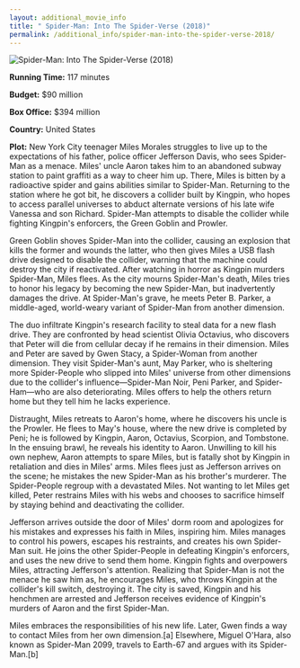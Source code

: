 ```yaml
---
layout: additional_movie_info
title: " Spider-Man: Into The Spider-Verse (2018)"
permalink: /additional_info/spider-man-into-the-spider-verse-2018/
---
```


![ Spider-Man: Into The Spider-Verse (2018)](https://upload.wikimedia.org/wikipedia/en/thumb/f/fa/Spider-Man_Into_the_Spider-Verse_poster.png/220px-Spider-Man_Into_the_Spider-Verse_poster.png)

**Running Time:** 117 minutes

**Budget:** $90 million

**Box Office:** $394 million

**Country:** United States

**Plot:** New York City teenager Miles Morales struggles to live up to the expectations of his father, police officer Jefferson Davis, who sees Spider-Man as a menace. Miles' uncle Aaron takes him to an abandoned subway station to paint graffiti as a way to cheer him up. There, Miles is bitten by a radioactive spider and gains abilities similar to Spider-Man. Returning to the station where he got bit, he discovers a collider built by Kingpin, who hopes to access parallel universes to abduct alternate versions of his late wife Vanessa and son Richard. Spider-Man attempts to disable the collider while fighting Kingpin's enforcers, the Green Goblin and Prowler.

Green Goblin shoves Spider-Man into the collider, causing an explosion that kills the former and wounds the latter, who then gives Miles a USB flash drive designed to disable the collider, warning that the machine could destroy the city if reactivated. After watching in horror as Kingpin murders Spider-Man, Miles flees. As the city mourns Spider-Man's death, Miles tries to honor his legacy by becoming the new Spider-Man, but inadvertently damages the drive. At Spider-Man's grave, he meets Peter B. Parker, a middle-aged, world-weary variant of Spider-Man from another dimension.

The duo infiltrate Kingpin's research facility to steal data for a new flash drive. They are confronted by head scientist Olivia Octavius, who discovers that Peter will die from cellular decay if he remains in their dimension. Miles and Peter are saved by Gwen Stacy, a Spider-Woman from another dimension. They visit Spider-Man's aunt, May Parker, who is sheltering more Spider-People who slipped into Miles' universe from other dimensions due to the collider's influence—Spider-Man Noir, Peni Parker, and Spider-Ham—who are also deteriorating. Miles offers to help the others return home but they tell him he lacks experience.

Distraught, Miles retreats to Aaron's home, where he discovers his uncle is the Prowler. He flees to May's house, where the new drive is completed by Peni; he is followed by Kingpin, Aaron, Octavius, Scorpion, and Tombstone. In the ensuing brawl, he reveals his identity to Aaron. Unwilling to kill his own nephew, Aaron attempts to spare Miles, but is fatally shot by Kingpin in retaliation and dies in Miles' arms. Miles flees just as Jefferson arrives on the scene; he mistakes the new Spider-Man as his brother's murderer. The Spider-People regroup with a devastated Miles. Not wanting to let Miles get killed, Peter restrains Miles with his webs and chooses to sacrifice himself by staying behind and deactivating the collider.

Jefferson arrives outside the door of Miles' dorm room and apologizes for his mistakes and expresses his faith in Miles, inspiring him. Miles manages to control his powers, escapes his restraints, and creates his own Spider-Man suit. He joins the other Spider-People in defeating Kingpin's enforcers, and uses the new drive to send them home. Kingpin fights and overpowers Miles, attracting Jefferson's attention. Realizing that Spider-Man is not the menace he saw him as, he encourages Miles, who throws Kingpin at the collider's kill switch, destroying it. The city is saved, Kingpin and his henchmen are arrested and Jefferson receives evidence of Kingpin's murders of Aaron and the first Spider-Man.

Miles embraces the responsibilities of his new life. Later, Gwen finds a way to contact Miles from her own dimension.[a] Elsewhere, Miguel O'Hara, also known as Spider-Man 2099, travels to Earth-67 and argues with its Spider-Man.[b]